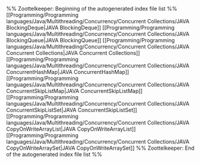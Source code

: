 %% Zoottelkeeper: Beginning of the autogenerated index file list  %%
 [[Programming/Programming languages/Java/Multithreading/Concurrency/Concurrent Collections/JAVA BlockingDeque|JAVA BlockingDeque]]
 [[Programming/Programming languages/Java/Multithreading/Concurrency/Concurrent Collections/JAVA BlockingQueue|JAVA BlockingQueue]]
 [[Programming/Programming languages/Java/Multithreading/Concurrency/Concurrent Collections/JAVA Concurrent Collections|JAVA Concurrent Collections]]
 [[Programming/Programming languages/Java/Multithreading/Concurrency/Concurrent Collections/JAVA ConcurrentHashMap|JAVA ConcurrentHashMap]]
 [[Programming/Programming languages/Java/Multithreading/Concurrency/Concurrent Collections/JAVA ConcurrentSkipListMap|JAVA ConcurrentSkipListMap]]
 [[Programming/Programming languages/Java/Multithreading/Concurrency/Concurrent Collections/JAVA ConcurrentSkipListSet|JAVA ConcurrentSkipListSet]]
 [[Programming/Programming languages/Java/Multithreading/Concurrency/Concurrent Collections/JAVA CopyOnWriteArrayList|JAVA CopyOnWriteArrayList]]
 [[Programming/Programming languages/Java/Multithreading/Concurrency/Concurrent Collections/JAVA CopyOnWriteArraySet|JAVA CopyOnWriteArraySet]]
%% Zoottelkeeper: End of the autogenerated index file list  %%
